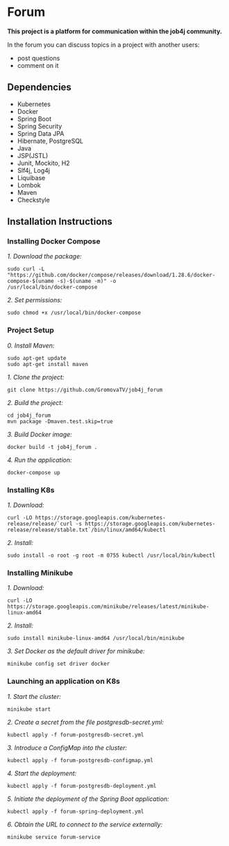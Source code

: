 # Forum

**This project is a platform for communication within the job4j community.**

In the forum you can discuss topics in a project with another users:
* post questions
* comment on it

## Dependencies

* Kubernetes
* Docker
* Spring Boot
* Spring Security
* Spring Data JPA
* Hibernate, PostgreSQL
* Java
* JSP(JSTL)
* Junit, Mockito, H2
* Slf4j, Log4j
* Liquibase
* Lombok
* Maven
* Checkstyle

## Installation Instructions

### Installing Docker Compose
*1. Download the package:*
````
sudo curl -L "https://github.com/docker/compose/releases/download/1.28.6/docker-compose-$(uname -s)-$(uname -m)" -o
/usr/local/bin/docker-compose
````

*2. Set permissions:*
````
sudo chmod +x /usr/local/bin/docker-compose
````


### Project Setup
*0. Install Maven:*
````
sudo apt-get update
sudo apt-get install maven
````

*1. Clone the project:*
````
git clone https://github.com/GromovaTV/job4j_forum
````

*2. Build the project:*
````
cd job4j_forum
mvn package -Dmaven.test.skip=true
````

*3. Build Docker image:*
````
docker build -t job4j_forum .
````

*4. Run the application:*
````
docker-compose up
````

### Installing K8s
*1. Download:*
````
curl -LO https://storage.googleapis.com/kubernetes-release/release/`curl -s https://storage.googleapis.com/kubernetes-release/release/stable.txt`/bin/linux/amd64/kubectl
````

*2. Install:*
````
sudo install -o root -g root -m 0755 kubectl /usr/local/bin/kubectl
````

### Installing Minikube
*1. Download:*
````
curl -LO https://storage.googleapis.com/minikube/releases/latest/minikube-linux-amd64
````

*2. Install:*
````
sudo install minikube-linux-amd64 /usr/local/bin/minikube
````

*3. Set Docker as the default driver for minikube:*
````
minikube config set driver docker
````

### Launching an application on K8s
*1. Start the cluster:*
````
minikube start
````

*2. Create a secret from the file postgresdb-secret.yml:*
````
kubectl apply -f forum-postgresdb-secret.yml
````

*3. Introduce a ConfigMap into the cluster:*
````
kubectl apply -f forum-postgresdb-configmap.yml
````

*4. Start the deployment:*
````
kubectl apply -f forum-postgresdb-deployment.yml
````

*5. Initiate the deployment of the Spring Boot application:*
````
kubectl apply -f forum-spring-deployment.yml
````

*6. Obtain the URL to connect to the service externally:*
````
minikube service forum-service
````
